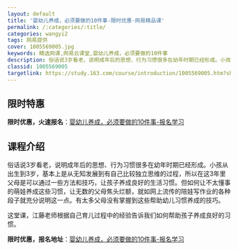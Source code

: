 ```yaml
---
layout: default
title: '婴幼儿养成，必须要做的10件事-限时优惠-网易精品课'
permalink: /:categories/:title/
categories: wangyi2
tags: 网易提供
cover: 1005569005.jpg
keywords: 精选网课,网易云课堂,婴幼儿养成，必须要做的10件事
description: 俗话说3岁看老，说明成年后的思想、行为习惯很多在幼年时期已经形成。小孩从出生到3岁，基本上是从无知发展到有自己比较独立思
classid: 1005569005
targetlink: https://study.163.com/course/introduction/1005569005.htm?share=1&shareId=1025206652&utm_campaign=share&utm_medium=iphoneShare&utm_source=&utm_u=1025206652
---
```


## 限时特惠

**限时优惠，火速报名**：[婴幼儿养成，必须要做的10件事-报名学习](https://study.163.com/course/introduction/1005569005.htm?share=1&shareId=1025206652&utm_campaign=share&utm_medium=iphoneShare&utm_source=&utm_u=1025206652)

## 课程介绍

俗话说3岁看老，说明成年后的思想、行为习惯很多在幼年时期已经形成。小孩从出生到3岁，基本上是从无知发展到有自己比较独立思维的过程，所以在这3年里父母是可以通过一些方法和技巧，让孩子养成良好的生活习惯。但如何让不太懂事的萌娃养成这些习惯，让无数的父母焦头烂额，就如网上流传的陪娃写作业的各种段子就充分说明这一点。有太多父母没有掌握到这些帮助幼儿习惯养成的技巧。

这堂课，江藤老师根据自己育儿过程中的经验告诉我们如何帮助孩子养成良好的习惯。

**限时优惠，报名地址**：[婴幼儿养成，必须要做的10件事-报名学习](https://study.163.com/course/introduction/1005569005.htm?share=1&shareId=1025206652&utm_campaign=share&utm_medium=iphoneShare&utm_source=&utm_u=1025206652)

